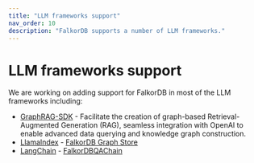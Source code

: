 ```yaml
---
title: "LLM frameworks support"
nav_order: 10
description: "FalkorDB supports a number of LLM frameworks."
---
```


# LLM frameworks support

We are working on adding support for FalkorDB in most of the LLM frameworks including:

* [GraphRAG-SDK](https://github.com/FalkorDB/GraphRAG-SDK) -  Facilitate the creation of graph-based Retrieval-Augmented Generation (RAG), seamless integration with OpenAI to enable advanced data querying and knowledge graph construction. 
* [LlamaIndex](https://www.llamaindex.ai/) - [FalkorDB Graph Store](https://gpt-index.readthedocs.io/en/latest/examples/index_structs/knowledge_graph/FalkorDBGraphDemo.html)
* [LangChain](https://www.langchain.com/) - [FalkorDBQAChain](https://python.langchain.com/docs/use_cases/more/graph/graph_falkordb_qa)
